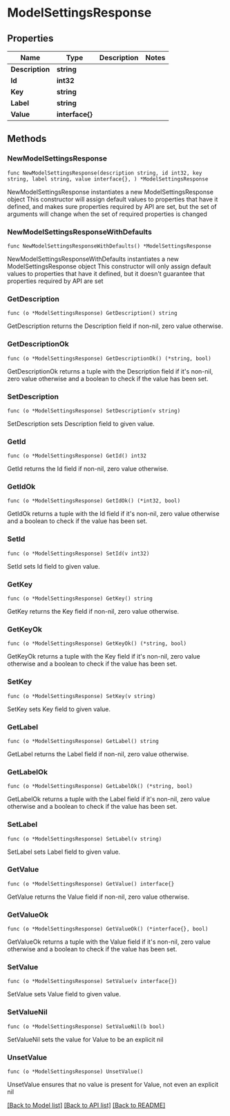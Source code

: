 # ModelSettingsResponse

## Properties

Name | Type | Description | Notes
------------ | ------------- | ------------- | -------------
**Description** | **string** |  | 
**Id** | **int32** |  | 
**Key** | **string** |  | 
**Label** | **string** |  | 
**Value** | **interface{}** |  | 

## Methods

### NewModelSettingsResponse

`func NewModelSettingsResponse(description string, id int32, key string, label string, value interface{}, ) *ModelSettingsResponse`

NewModelSettingsResponse instantiates a new ModelSettingsResponse object
This constructor will assign default values to properties that have it defined,
and makes sure properties required by API are set, but the set of arguments
will change when the set of required properties is changed

### NewModelSettingsResponseWithDefaults

`func NewModelSettingsResponseWithDefaults() *ModelSettingsResponse`

NewModelSettingsResponseWithDefaults instantiates a new ModelSettingsResponse object
This constructor will only assign default values to properties that have it defined,
but it doesn't guarantee that properties required by API are set

### GetDescription

`func (o *ModelSettingsResponse) GetDescription() string`

GetDescription returns the Description field if non-nil, zero value otherwise.

### GetDescriptionOk

`func (o *ModelSettingsResponse) GetDescriptionOk() (*string, bool)`

GetDescriptionOk returns a tuple with the Description field if it's non-nil, zero value otherwise
and a boolean to check if the value has been set.

### SetDescription

`func (o *ModelSettingsResponse) SetDescription(v string)`

SetDescription sets Description field to given value.


### GetId

`func (o *ModelSettingsResponse) GetId() int32`

GetId returns the Id field if non-nil, zero value otherwise.

### GetIdOk

`func (o *ModelSettingsResponse) GetIdOk() (*int32, bool)`

GetIdOk returns a tuple with the Id field if it's non-nil, zero value otherwise
and a boolean to check if the value has been set.

### SetId

`func (o *ModelSettingsResponse) SetId(v int32)`

SetId sets Id field to given value.


### GetKey

`func (o *ModelSettingsResponse) GetKey() string`

GetKey returns the Key field if non-nil, zero value otherwise.

### GetKeyOk

`func (o *ModelSettingsResponse) GetKeyOk() (*string, bool)`

GetKeyOk returns a tuple with the Key field if it's non-nil, zero value otherwise
and a boolean to check if the value has been set.

### SetKey

`func (o *ModelSettingsResponse) SetKey(v string)`

SetKey sets Key field to given value.


### GetLabel

`func (o *ModelSettingsResponse) GetLabel() string`

GetLabel returns the Label field if non-nil, zero value otherwise.

### GetLabelOk

`func (o *ModelSettingsResponse) GetLabelOk() (*string, bool)`

GetLabelOk returns a tuple with the Label field if it's non-nil, zero value otherwise
and a boolean to check if the value has been set.

### SetLabel

`func (o *ModelSettingsResponse) SetLabel(v string)`

SetLabel sets Label field to given value.


### GetValue

`func (o *ModelSettingsResponse) GetValue() interface{}`

GetValue returns the Value field if non-nil, zero value otherwise.

### GetValueOk

`func (o *ModelSettingsResponse) GetValueOk() (*interface{}, bool)`

GetValueOk returns a tuple with the Value field if it's non-nil, zero value otherwise
and a boolean to check if the value has been set.

### SetValue

`func (o *ModelSettingsResponse) SetValue(v interface{})`

SetValue sets Value field to given value.


### SetValueNil

`func (o *ModelSettingsResponse) SetValueNil(b bool)`

 SetValueNil sets the value for Value to be an explicit nil

### UnsetValue
`func (o *ModelSettingsResponse) UnsetValue()`

UnsetValue ensures that no value is present for Value, not even an explicit nil

[[Back to Model list]](../README.md#documentation-for-models) [[Back to API list]](../README.md#documentation-for-api-endpoints) [[Back to README]](../README.md)


